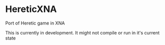 HereticXNA
==========

Port of Heretic game in XNA

This is currently in development. It might not compile or run in it's current state
